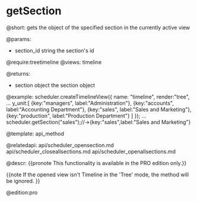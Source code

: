 getSection
=============

@short: 
	gets the object of the specified section in the currently active view 


@params: 
- section_id	string	the section's id

@require:treetimeline
@views: timeline

@returns:
- section	object	the section object


@example: 
scheduler.createTimelineView({
    name:	"timeline",
    render:"tree",
    ...
	y_unit:[
		{key:"managers", 	label:"Administration"},
		{key:"accounts", 	label:"Accounting Department"},
		{key:"sales", 		label:"Sales and Marketing"},
		{key:"production", 	label:"Production Department"}
	]
});
...
scheduler.getSection("sales");//->{key:"sales",label:"Sales and Marketing"}


@template:	api_method


@relatedapi:
	api/scheduler_opensection.md
	api/scheduler_closeallsections.md
    api/scheduler_openallsections.md

@descr: 
{{pronote This functionality is available in the PRO edition only.}}

{{note
If the opened view isn't Timeline in the 'Tree' mode, the method will be ignored.
}}

@edition:pro